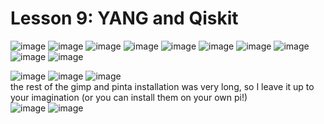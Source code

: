 # Lesson 9: YANG and Qiskit

![image](https://user-images.githubusercontent.com/78617568/168276784-a5f33fc3-2c26-47e8-93e2-b395424be4f8.png)
![image](https://user-images.githubusercontent.com/78617568/168276817-8b8bfce2-b373-450d-8e7b-26c106598f30.png)
![image](https://user-images.githubusercontent.com/78617568/168276932-954c5640-f8a5-4dc1-9c87-5c1f730a99ab.png)
![image](https://user-images.githubusercontent.com/78617568/168277090-d4275ed6-ec7c-4495-ab5b-9fa5a905dfdc.png)
![image](https://user-images.githubusercontent.com/78617568/168277125-8da5459f-748d-4105-9c3c-cc3024865cff.png)
![image](https://user-images.githubusercontent.com/78617568/168277157-072bc198-7526-434e-b1c1-af664291600d.png)
![image](https://user-images.githubusercontent.com/78617568/168277639-6d9261db-1422-4958-8c14-295d59471a4d.png)
![image](https://user-images.githubusercontent.com/78617568/168277668-e13a1e70-284d-4430-8252-1023408d78cd.png)
![image](https://user-images.githubusercontent.com/78617568/168277695-6a0d93a7-fc4d-434e-8561-db4910bf9163.png)
![image](https://user-images.githubusercontent.com/78617568/168277890-8c2f3768-5c77-4d8a-a009-c12b20721918.png)

![image](https://user-images.githubusercontent.com/78617568/168278396-cba0789e-3cdd-4ec6-b0cc-73a78599f555.png)
![image](https://user-images.githubusercontent.com/78617568/168278734-dd767b07-aa5e-4f53-8851-cad5ef87bd86.png)
![image](https://user-images.githubusercontent.com/78617568/168278992-f546ab80-4055-4d1f-a87c-25f1ce751328.png) <br>
the rest of the gimp and pinta installation was very long, so I leave it up to your imagination (or you can install them on your own pi!)<br>
![image](https://user-images.githubusercontent.com/78617568/168279323-fb2ef0d0-8942-455f-b534-0b9117ccc0d9.png)
![image](https://user-images.githubusercontent.com/78617568/168279458-24ac319e-a01d-478a-b41f-cce4f57d5757.png)


